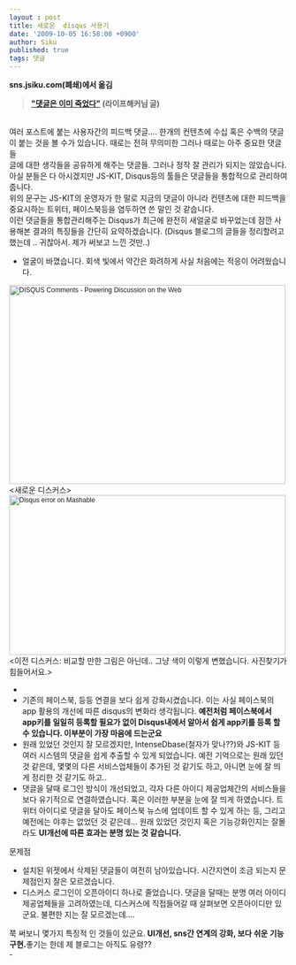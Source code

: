 ```yaml
---
layout : post
title: 새로운  disqus 사용기
date: '2009-10-05 16:58:00 +0900'
author: Siku
published: true
tags: 댓글
---
```

<b>sns.jsiku.com(폐쇄)에서 옮김</b>
<blockquote><b><a href="http://kr.geek2live.org/250">"댓글은 이미 죽었다"</a> (라이프해커님 글)</b>
<div></div></blockquote>
<div><b> </b></div>
<div><b><span style="font-weight: normal;">여러 포스트에 붙는 사용자간의 피드백 댓글.... 한개의 컨텐츠에 수십 혹은 수백의 댓글이 붙는 것을 볼 수가 있습니다. 때로는 전혀 무의미한 그러나 때로는 아주 중요한 댓글들</span></b></div>
<div></div>
<div>글에 대한 생각들을 공유하게 해주는 댓글들. 그러나 정작 잘 관리가 되지는 않았습니다. 아실 분들은 다 아시겠지만 JS-KIT, Disqus등의 툴들은 댓글들을 통합적으로 관리하여 줍니다.</div>
<div></div>
<div>위의 문구는 JS-KIT의 운영자가 한 말로 지금의 댓글이 아니라 컨텐츠에 대한 피드백을 중요시하는 트위터, 페이스북등을 염두하연 쓴 말인 것 같습니다.</div>
<div></div>
<div>이런 댓글들을 통합관리해주는 Disqus가 최근에 완전히 새얼굴로 바꾸었는데 잠깐 사용해본 결과의 특징들을 간단히 요약하겠습니다. (Disqus 블로그의 글들을 정리할려고 했는데 .. 귀찮아서. 제가 써보고 느낀 것만..)</div>
<div></div>
<div>
<ul>
<li>얼굴이 바꼈습니다. 회색 빛에서 약간은 화려하게
사실 처음에는 적응이 어려웠습니다.</li>
</ul>
<div><span style="color: #222222; white-space: pre-wrap; font-family: Dotum, 'Apple Gothic', 굴림, Arial, Helvetica, sans-serif; font-size: 12px;"><a title="Flickr에서 kvolgin님의 DISQUS Comments - Powering Discussion on the Web" href="http://www.flickr.com/photos/kvolgin/3916597399/"><img alt="DISQUS Comments - Powering Discussion on the Web" width="500" height="360" /></a></span></div>
<div>&lt;새로운 디스커스&gt;</div>
<div></div>
<div><span style="color: #222222; white-space: pre-wrap; font-family: Dotum, 'Apple Gothic', 굴림, Arial, Helvetica, sans-serif; font-size: 12px;"><a title="Flickr에서 RobertBasil님의 Disqus error on Mashable" href="http://www.flickr.com/photos/fallenheroescar/3534141130/"><img alt="Disqus error on Mashable" width="500" height="289" /></a></span></div>
<div>&lt;이전 디스커스: 비교할 만한 그림은 아닌데.. 그냥 색이 이렇게 변했습니다. 사진찾기가 힘들어서요.&gt;</div>
<ul>
<li></li>
<li>기존의 페이스북, 등등 연결을 보다 쉽게 강화시켰습니다.
이는 사실 페이스북의 app 활용의 개선에 따른 disqus의 변화라 생각됩니다.
<b>예전처럼 페이스북에서 app키를 일일히 등록할 필요가 없이 Disqus내에서 알아서 쉽게 app키를 등록 할 수 있습니다. 이부분이 가장 마음에 드는군요</b></li>
<li>원래 있었던 것인지 잘 모르겠지만, IntenseDbase(철자가 맞나??)와 JS-KIT 등 여러 시스템의 댓글을 쉽게 추출할 수 있게 되었습니다. 예전 기억으로는 원래 있던 것 같은데, 몇몇의 다른 서비스업체들이 추가된 것 같기도 하고, 아니면 눈에 잘 띄게 정리한 것 같기도 하고..</li>
<li>댓글을 달때 로그인 방식이 개선되었고, 각자 다른 아이디 제공업체간의 서비스들을 보다 유기적으로 연결하였습니다. 혹은 이러한 부분을 눈에 잘 띄게 하였습니다.
트위터 아이디로 댓글을 달아도 페이스북 뉴스에 업데이트 할 수 있게 하는 등, 그리고 예전에는 야후는 없었던 것 같은데... 원래 있었던 것인지 혹은 기능강화인지는 잘몰라도 <b>UI개선에 따른 효과는 분명 있는 것 같습니다.</b></li>
</ul>
문제점

</div>
<div></div>
<div>
<ul>
<li>설치된 위젯에서 삭제된 댓글들이 여전히 남아있습니다. 시간지연이 조금 되는지 문제점인지 잘은 모르겠습니다.</li>
<li>디스커스 로그인이 오픈아이디 하나로 줄었습니다. 댓글을 달때는 분명 여러 아이디 제공업체들을 고려하였는데, 디스커스에 직접들어갈 때 살펴보면 오픈아이디만 있군요. 불편한 지는 잘 모르겠는데....</li>
</ul>
<div>쭉 써보니 몇가지 특징적 인 것들이 있군요.<b> UI개선, sns간 연계의 강화, 보다 쉬운 기능구현.</b>좋기는 한데 제 블로그는 아직도 유령??</div>
</div>
<div></div>
<div>-</div>
<span style="border-radius: 2px; text-indent: 20px; width: auto; padding: 0px 4px 0px 0px; text-align: center; font: bold 11px/20px 'Helvetica Neue',Helvetica,sans-serif; color: #ffffff; background: #bd081c no-repeat scroll 3px 50% / 14px 14px; position: absolute; opacity: 1; z-index: 8675309; display: none; cursor: pointer;">저장</span>

<span style="border-radius: 2px; text-indent: 20px; width: auto; padding: 0px 4px 0px 0px; text-align: center; font: bold 11px/20px 'Helvetica Neue',Helvetica,sans-serif; color: #ffffff; background: #bd081c  no-repeat scroll 3px 50% / 14px 14px; position: absolute; opacity: 1; z-index: 8675309; display: none; cursor: pointer;">저장</span>

